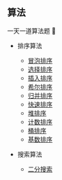 ##  算法
一天一道算法题 👿

- 排序算法
  - [冒泡排序](https://github.com/martinoooo/algorithm/blob/master/sort/bubble.js)
  - [选择排序](https://github.com/martinoooo/algorithm/blob/master/sort/selection.js)
  - [插入排序](https://github.com/martinoooo/algorithm/blob/master/sort/insertion.js)
  - [希尔排序](https://github.com/martinoooo/algorithm/blob/master/sort/shell.js)
  - [归并排序](https://github.com/martinoooo/algorithm/blob/master/sort/merge.js)
  - [快速排序](https://github.com/martinoooo/algorithm/blob/master/sort/quick.js)
  - [堆排序](https://github.com/martinoooo/algorithm/blob/master/sort/heap.js)
  - [计数排序](https://github.com/martinoooo/algorithm/blob/master/sort/count.js)
  - [桶排序](https://github.com/martinoooo/algorithm/blob/master/sort/bucket.js)
  - [基数排序](https://github.com/martinoooo/algorithm/blob/master/sort/radix.js)

- 搜索算法
  - [二分搜索](https://github.com/martinoooo/algorithm/blob/master/search/binarySearch.js)
